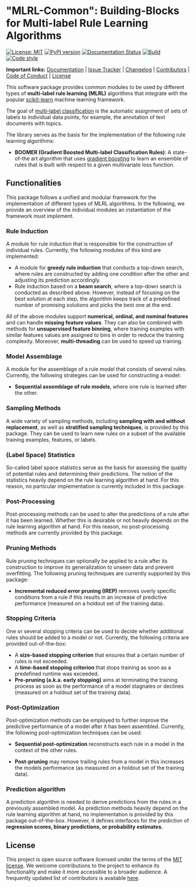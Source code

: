 # "MLRL-Common": Building-Blocks for Multi-label Rule Learning Algorithms 

[![License: MIT](https://img.shields.io/badge/License-MIT-yellow.svg)](https://opensource.org/licenses/MIT)
[![PyPI version](https://badge.fury.io/py/mlrl-common.svg)](https://badge.fury.io/py/mlrl-common)
[![Documentation Status](https://readthedocs.org/projects/mlrl-boomer/badge/?version=latest)](https://mlrl-boomer.readthedocs.io/en/latest/?badge=latest)
[![Build](https://github.com/mrapp-ke/MLRL-Boomer/actions/workflows/test_build.yml/badge.svg)](https://github.com/mrapp-ke/MLRL-Boomer/actions/workflows/test_build.yml)
[![Code style](https://github.com/mrapp-ke/MLRL-Boomer/actions/workflows/test_format.yml/badge.svg)](https://github.com/mrapp-ke/MLRL-Boomer/actions/workflows/test_format.yml)

**Important links:** [Documentation](https://mlrl-boomer.readthedocs.io/en/latest/) | [Issue Tracker](https://github.com/mrapp-ke/MLRL-Boomer/issues) | [Changelog](https://mlrl-boomer.readthedocs.io/en/latest/misc/CHANGELOG.html) | [Contributors](https://mlrl-boomer.readthedocs.io/en/latest/misc/CONTRIBUTORS.html) | [Code of Conduct](https://mlrl-boomer.readthedocs.io/en/latest/misc/CODE_OF_CONDUCT.html) | [License](https://mlrl-boomer.readthedocs.io/en/latest/misc/LICENSE.html)

This software package provides common modules to be used by different types of **multi-label rule learning (MLRL)** algorithms that integrate with the popular [scikit-learn](https://scikit-learn.org) machine learning framework.

The goal of [multi-label classification](https://en.wikipedia.org/wiki/Multi-label_classification) is the automatic assignment of sets of labels to individual data points, for example, the annotation of text documents with topics.

The library serves as the basis for the implementation of the following rule learning algorithms:

* **BOOMER (Gradient Boosted Multi-label Classification Rules)**: A state-of-the art algorithm that uses [gradient boosting](https://en.wikipedia.org/wiki/Gradient_boosting) to learn an ensemble of rules that is built with respect to a given multivariate loss function.

## Functionalities

This package follows a unified and modular framework for the implementation of different types of MLRL algorithms. In the following, we provide an overview of the individual modules an instantiation of the framework must implement.

### Rule Induction

A module for rule induction that is responsible for the construction of individual rules. Currently, the following modules of this kind are implemented:

* A module for **greedy rule induction** that conducts a top-down search, where rules are constructed by adding one condition after the other and adjusting its prediction accordingly. 
* Rule induction based on a **beam search**, where a top-down search is conducted as described above. However, instead of focusing on the best solution at each step, the algorithm keeps track of a predefined number of promising solutions and picks the best one at the end.

All of the above modules support **numerical, ordinal, and nominal features** and can handle **missing feature values**. They can also be combined with methods for **unsupervised feature binning**, where training examples with similar features values are assigned to bins in order to reduce the training complexity. Moreover, **multi-threading** can be used to speed up training.

### Model Assemblage

A module for the assemblage of a rule model that consists of several rules. Currently, the following strategies can be used for constructing a model:

* **Sequential assemblage of rule models**, where one rule is learned after the other.

### Sampling Methods

A wide variety of sampling methods, including **sampling with and without replacement**, as well as **stratified sampling techniques**, is provided by this package. They can be used to learn new rules on a subset of the available training examples, features, or labels.

### (Label Space) Statistics

So-called label space statistics serve as the basis for assessing the quality of potential rules and determining their predictions. The notion of the statistics heavily depend on the rule learning algorithm at hand. For this reason, no particular implementation is currently included in this package.

### Post-Processing

Post-processing methods can be used to alter the predictions of a rule after it has been learned. Whether this is desirable or not heavily depends on the rule learning algorithm at hand. For this reason, no post-processing methods are currently provided by this package.

### Pruning Methods

Rule pruning techniques can optionally be applied to a rule after its construction to improve its generalization to unseen data and prevent overfitting. The following pruning techniques are currently supported by this package:

* **Incremental reduced error pruning (IREP)** removes overly specific conditions from a rule if this results in an increase of predictive performance (measured on a holdout set of the training data).

### Stopping Criteria

One or several stopping criteria can be used to decide whether additional rules should be added to a model or not. Currently, the following criteria are provided out-of-the-box:

* A **size-based stopping criterion** that ensures that a certain number of rules is not exceeded.
* A **time-based stopping criterion** that stops training as soon as a predefined runtime was exceeded.
* **Pre-pruning (a.k.a. early stopping)** aims at terminating the training process as soon as the performance of a model stagnates or declines (measured on a holdout set of the training data).

### Post-Optimization

Post-optimization methods can be employed to further improve the predictive performance of a model after it has been assembled. Currently, the following post-optimization techniques can be used:

* **Sequential post-optimization** reconstructs each rule in a model in the context of the other rules.

* **Post-pruning** may remove trailing rules from a model in this increases the models performance (as measured on a holdout set of the training data).

### Prediction algorithm

A prediction algorithm is needed to derive predictions from the rules in a previously assembled model. As prediction methods heavily depend on the rule learning algorithm at hand, no implementation is provided by this package out-of-the-box. However, it defines interfaces for the prediction of **regression scores, binary predictions, or probability estimates.**

## License

This project is open source software licensed under the terms of the [MIT license](https://mlrl-boomer.readthedocs.io/en/latest/misc/LICENSE.html). We welcome contributions to the project to enhance its functionality and make it more accessible to a broader audience. A frequently updated list of contributors is available [here](https://mlrl-boomer.readthedocs.io/en/latest/misc/CONTRIBUTORS.html). 
